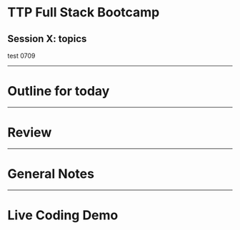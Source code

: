 # TTP Full Stack Bootcamp
## Session X: **topics**

test 0709

---

# Outline for today


---

# Review


---

# General Notes


---


# Live Coding Demo